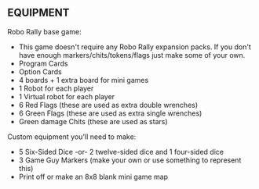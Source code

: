 EQUIPMENT
---

Robo Rally base game:

- This game doesn't require any Robo Rally expansion packs. If you don't have enough markers/chits/tokens/flags just make some of your own.
- Program Cards
- Option Cards
- 4 boards + 1 extra board for mini games
- 1 Robot for each player
- 1 Virtual robot for each player
- 6 Red Flags (these are used as extra double wrenches)
- 6 Green Flags (these are used as extra single wrenches)
- Green damage Chits (these are used as stars)

Custom equipment you'll need to make:
- 5 Six-Sided Dice -or- 2 twelve-sided dice and 1 four-sided dice
- 3 Game Guy Markers (make your own or use something to represent this)
- Print off or make an 8x8 blank mini game map
